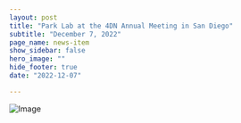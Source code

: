 ```yaml
---
layout: post
title: "Park Lab at the 4DN Annual Meeting in San Diego"
subtitle: "December 7, 2022"
page_name: news-item
show_sidebar: false
hero_image: ""
hide_footer: true
date: "2022-12-07"

---
```


![Image](https://compbio.hms.harvard.edu/sites/projects.iq.harvard.edu/files/styles/os_files_xxlarge/public/parklab/files/20221207_144255_1_01.jpg?m=1670593684&itok=NUhRjy8D)

